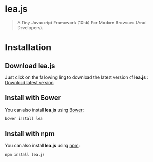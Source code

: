 # lea.js
> A Tiny Javascript Framework (10kb) For Modern Browsers (And Developers).

# Installation

## Download lea.js

Just click on the fallowing ling to download the latest version of **lea.js** :
<a href="https://raw.githubusercontent.com/Shakup/lea.js/master/dist/lea.js" title="Download latest version" download>Download latest version</a>

## Install with Bower

You can also install **lea.js** using [Bower](http://bower.io):

```
bower install lea
```

## Install with npm

You can also install **lea.js** using [npm](https://www.npmjs.com/):

```
npm install lea.js
```